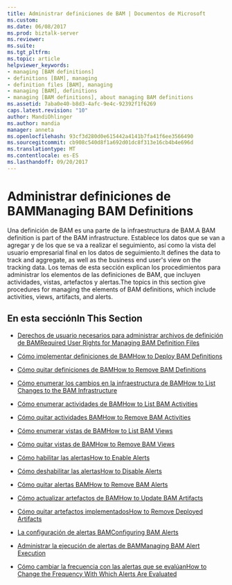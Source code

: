 ```yaml
---
title: Administrar definiciones de BAM | Documentos de Microsoft
ms.custom: 
ms.date: 06/08/2017
ms.prod: biztalk-server
ms.reviewer: 
ms.suite: 
ms.tgt_pltfrm: 
ms.topic: article
helpviewer_keywords:
- managing [BAM definitions]
- definitions [BAM], managing
- definition files [BAM], managing
- managing [BAM], definitions
- managing [BAM definitions], about managing BAM definitions
ms.assetid: 7aba0e40-b8d3-4afc-9e4c-92392f1f6269
caps.latest.revision: "10"
author: MandiOhlinger
ms.author: mandia
manager: anneta
ms.openlocfilehash: 93cf3d280d0e615442a4141b7fa41f6ee3566490
ms.sourcegitcommit: cb908c540d8f1a692d01dc8f313e16cb4b4e696d
ms.translationtype: MT
ms.contentlocale: es-ES
ms.lasthandoff: 09/20/2017
---
```

# <a name="managing-bam-definitions"></a><span data-ttu-id="0bec6-102">Administrar definiciones de BAM</span><span class="sxs-lookup"><span data-stu-id="0bec6-102">Managing BAM Definitions</span></span>
<span data-ttu-id="0bec6-103">Una definición de BAM es una parte de la infraestructura de BAM.</span><span class="sxs-lookup"><span data-stu-id="0bec6-103">A BAM definition is part of the BAM infrastructure.</span></span> <span data-ttu-id="0bec6-104">Establece los datos que se van a agregar y de los que se va a realizar el seguimiento, así como la vista del usuario empresarial final en los datos de seguimiento.</span><span class="sxs-lookup"><span data-stu-id="0bec6-104">It defines the data to track and aggregate, as well as the business end user's view on the tracking data.</span></span> <span data-ttu-id="0bec6-105">Los temas de esta sección explican los procedimientos para administrar los elementos de las definiciones de BAM, que incluyen actividades, vistas, artefactos y alertas.</span><span class="sxs-lookup"><span data-stu-id="0bec6-105">The topics in this section give procedures for managing the elements of BAM definitions, which include activities, views, artifacts, and alerts.</span></span>  
  
## <a name="in-this-section"></a><span data-ttu-id="0bec6-106">En esta sección</span><span class="sxs-lookup"><span data-stu-id="0bec6-106">In This Section</span></span>  
  
-   [<span data-ttu-id="0bec6-107">Derechos de usuario necesarios para administrar archivos de definición de BAM</span><span class="sxs-lookup"><span data-stu-id="0bec6-107">Required User Rights for Managing BAM Definition Files</span></span>](../core/required-user-rights-for-managing-bam-definition-files.md)  
  
-   [<span data-ttu-id="0bec6-108">Cómo implementar definiciones de BAM</span><span class="sxs-lookup"><span data-stu-id="0bec6-108">How to Deploy BAM Definitions</span></span>](../core/how-to-deploy-bam-definitions.md)  
  
-   [<span data-ttu-id="0bec6-109">Cómo quitar definiciones de BAM</span><span class="sxs-lookup"><span data-stu-id="0bec6-109">How to Remove BAM Definitions</span></span>](../core/how-to-remove-bam-activities.md)  
  
-   [<span data-ttu-id="0bec6-110">Cómo enumerar los cambios en la infraestructura de BAM</span><span class="sxs-lookup"><span data-stu-id="0bec6-110">How to List Changes to the BAM Infrastructure</span></span>](../core/how-to-list-changes-to-the-bam-infrastructure.md)  
  
-   [<span data-ttu-id="0bec6-111">Cómo enumerar actividades de BAM</span><span class="sxs-lookup"><span data-stu-id="0bec6-111">How to List BAM Activities</span></span>](../core/how-to-list-bam-activities.md)  
  
-   [<span data-ttu-id="0bec6-112">Cómo quitar actividades BAM</span><span class="sxs-lookup"><span data-stu-id="0bec6-112">How to Remove BAM Activities</span></span>](../core/how-to-remove-bam-activities.md)  
  
-   [<span data-ttu-id="0bec6-113">Cómo enumerar vistas de BAM</span><span class="sxs-lookup"><span data-stu-id="0bec6-113">How to List BAM Views</span></span>](../core/how-to-list-bam-views.md)  
  
-   [<span data-ttu-id="0bec6-114">Cómo quitar vistas de BAM</span><span class="sxs-lookup"><span data-stu-id="0bec6-114">How to Remove BAM Views</span></span>](../core/how-to-remove-bam-views.md)  
  
-   [<span data-ttu-id="0bec6-115">Cómo habilitar las alertas</span><span class="sxs-lookup"><span data-stu-id="0bec6-115">How to Enable Alerts</span></span>](../core/how-to-enable-alerts.md)  
  
-   [<span data-ttu-id="0bec6-116">Cómo deshabilitar las alertas</span><span class="sxs-lookup"><span data-stu-id="0bec6-116">How to Disable Alerts</span></span>](../core/how-to-disable-alerts.md)  
  
-   [<span data-ttu-id="0bec6-117">Cómo quitar alertas BAM</span><span class="sxs-lookup"><span data-stu-id="0bec6-117">How to Remove BAM Alerts</span></span>](../core/how-to-remove-bam-alerts.md)  
  
-   [<span data-ttu-id="0bec6-118">Cómo actualizar artefactos de BAM</span><span class="sxs-lookup"><span data-stu-id="0bec6-118">How to Update BAM Artifacts</span></span>](../core/how-to-update-bam-artifacts.md)  
  
-   [<span data-ttu-id="0bec6-119">Cómo quitar artefactos implementados</span><span class="sxs-lookup"><span data-stu-id="0bec6-119">How to Remove Deployed Artifacts</span></span>](../core/how-to-remove-deployed-artifacts.md)  
  
-   [<span data-ttu-id="0bec6-120">La configuración de alertas BAM</span><span class="sxs-lookup"><span data-stu-id="0bec6-120">Configuring BAM Alerts</span></span>](../core/configuring-bam-alerts.md)  
  
-   [<span data-ttu-id="0bec6-121">Administrar la ejecución de alertas de BAM</span><span class="sxs-lookup"><span data-stu-id="0bec6-121">Managing BAM Alert Execution</span></span>](../core/managing-bam-alert-execution.md)  
  
-   [<span data-ttu-id="0bec6-122">Cómo cambiar la frecuencia con las alertas que se evalúan</span><span class="sxs-lookup"><span data-stu-id="0bec6-122">How to Change the Frequency With Which Alerts Are Evaluated</span></span>](../core/how-to-change-the-frequency-with-which-alerts-are-evaluated.md)